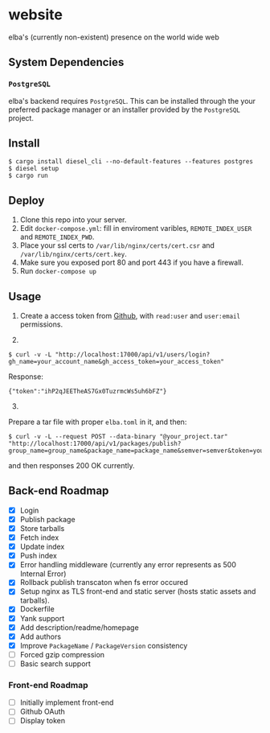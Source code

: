 # website
elba's (currently non-existent) presence on the world wide web

## System Dependencies

### `PostgreSQL`

elba's backend requires `PostgreSQL`. This can be installed through the your preferred package manager or an installer provided by the `PostgreSQL` project.

## Install
```
$ cargo install diesel_cli --no-default-features --features postgres
$ diesel setup
$ cargo run
```

## Deploy
1. Clone this repo into your server.
2. Edit `docker-compose.yml`: fill in enviroment varibles, 
`REMOTE_INDEX_USER` and `REMOTE_INDEX_PWD`.
3. Place your ssl certs to `/var/lib/nginx/certs/cert.csr` and 
`/var/lib/nginx/certs/cert.key`.
4. Make sure you exposed port 80 and port 443 if you have a firewall.
5. Run `docker-compose up`

## Usage
1. Create a access token from [Github](https://github.com/settings/tokens), with `read:user` and `user:email` permissions. 

2.
```
$ curl -v -L "http://localhost:17000/api/v1/users/login?gh_name=your_account_name&gh_access_token=your_access_token"
```

Response:
```
{"token":"ihP2qJEETheAS7Gx0TuzrmcWs5uh6bFZ"}
```

3.
Prepare a tar file with proper `elba.toml` in it, and then:
```
$ curl -v -L --request POST --data-binary "@your_project.tar" "http://localhost:17000/api/v1/packages/publish?group_name=group_name&package_name=package_name&semver=semver&token=your_token" 
```

and then responses 200 OK currently.

## Back-end Roadmap
- [x] Login
- [x] Publish package
- [x] Store tarballs
- [x] Fetch index
- [x] Update index
- [x] Push index
- [x] Error handling middleware (currently any error represents as 500 Internal Error)
- [x] Rollback publish transcaton when fs error occured
- [x] Setup nginx as TLS front-end and static server (hosts static assets and tarballs).
- [x] Dockerfile
- [x] Yank support
- [x] Add description/readme/homepage
- [x] Add authors
- [x] Improve `PackageName` / `PackageVersion` consistency
- [ ] Forced gzip compression
- [ ] Basic search support

### Front-end Roadmap

- [ ] Initially implement front-end
- [ ] Github OAuth
- [ ] Display token
